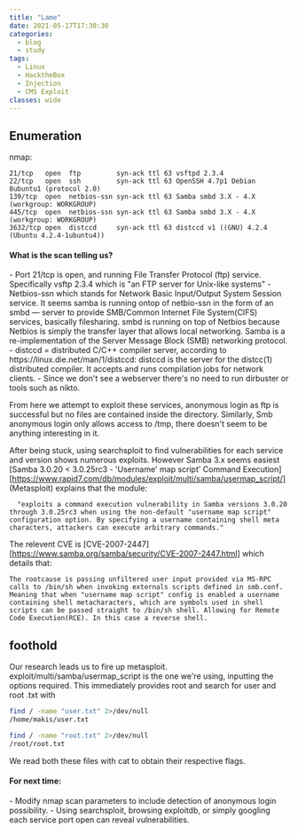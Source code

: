 ```yaml
---
title: "Lame"
date: 2021-05-17T17:30:30
categories:
  - blog
  - study
tags:
  - Linux
  - HacktheBox
  - Injection
  - CMS Exploit
classes: wide
---
```

<h2> Enumeration</h2>
nmap:

```
21/tcp   open  ftp         syn-ack ttl 63 vsftpd 2.3.4
22/tcp   open  ssh         syn-ack ttl 63 OpenSSH 4.7p1 Debian 8ubuntu1 (protocol 2.0)
139/tcp  open  netbios-ssn syn-ack ttl 63 Samba smbd 3.X - 4.X (workgroup: WORKGROUP)
445/tcp  open  netbios-ssn syn-ack ttl 63 Samba smbd 3.X - 4.X (workgroup: WORKGROUP)
3632/tcp open  distccd     syn-ack ttl 63 distccd v1 ((GNU) 4.2.4 (Ubuntu 4.2.4-1ubuntu4))
```
<h4>What is the scan telling us?</h4>
- Port 21/tcp is open, and running File Transfer Protocol (ftp) service. Specifically vsftp 2.3.4 which is "an FTP server for Unix-like systems"
- Netbios-ssn which stands for Network Basic Input/Output System Session service. It seems samba is running ontop of netbio-ssn in the form of an smbd — server to provide SMB/Common Internet File System(CIFS) services, basically filesharing. smbd is running on top of Netbios because Netbios is simply the transfer layer that allows local networking. Samba is a re-implementation of the Server Message Block (SMB) networking protocol.
- distccd = distributed C/C++ compiler server, according to https://linux.die.net/man/1/distccd: distccd is the server for the distcc(1) distributed compiler. It accepts and runs compilation jobs for network clients.  
- Since we don't see a webserver there's no need to run dirbuster or tools such as nikto. 

From here we attempt to exploit these services, anonymous login as ftp is successful but no files are contained inside the directory.
Similarly, Smb anonymous login only allows access to /tmp, there doesn't seem to be anything interesting in it.

After being stuck, using searchsploit to find vulnerabilities for each service and version shows numerous exploits. However Samba 3.x seems easiest [Samba 3.0.20 < 3.0.25rc3 - 'Username' map script' Command Execution][https://www.rapid7.com/db/modules/exploit/multi/samba/usermap_script/] (Metasploit) explains that the module:
```
  "exploits a command execution vulnerability in Samba versions 3.0.20 through 3.0.25rc3 when using the non-default "username map script" configuration option. By specifying a username containing shell meta characters, attackers can execute arbitrary commands."
```

The relevent CVE is [CVE-2007-2447][https://www.samba.org/samba/security/CVE-2007-2447.html] which details that:
```
The rootcause is passing unfiltered user input provided via MS-RPC calls to /bin/sh when invoking externals scripts defined in smb.conf.
Meaning that when "username map script" config is enabled a username containing shell metacharacters, which are symbols used in shell scripts can be passed straight to /bin/sh shell. Allowing for Remote Code Execution(RCE). In this case a reverse shell. 
```

<h2>foothold</h2>
Our research leads us to fire up metasploit.
exploit/multi/samba/usermap_script is the one we're using, inputting the options required. This immediately provides root and search for user and root .txt with

```bash
find / -name "user.txt" 2>/dev/null
/home/makis/user.txt
```

```bash
find / -name "root.txt" 2>/dev/null
/root/root.txt
```
We read both these files with cat to obtain their respective flags. 
<h4>For next time:</h4>
- Modify nmap scan parameters to include detection of anonymous login possibility.
- Using searchsploit, browsing exploitdb, or simply googling each service port open can reveal vulnerabilities.  


